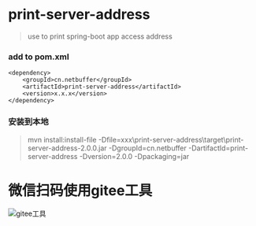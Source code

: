 # print-server-address
> use to print spring-boot app access address
### add to pom.xml
```
<dependency>
    <groupId>cn.netbuffer</groupId>
    <artifactId>print-server-address</artifactId>
    <version>x.x.x</version>
</dependency>
```


### 安装到本地
> mvn install:install-file -Dfile=xxx\print-server-address\target\print-server-address-2.0.0.jar -DgroupId=cn.netbuffer -DartifactId=print-server-address -Dversion=2.0.0 -Dpackaging=jar

# 微信扫码使用gitee工具
![gitee工具](https://s1.ax1x.com/2018/08/10/P60MMF.jpg)